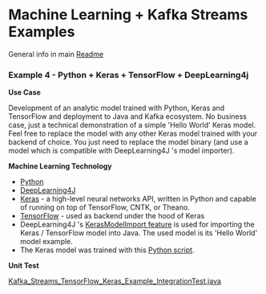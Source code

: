 # Machine Learning + Kafka Streams Examples

General info in main [Readme](../readme.md) 

### Example 4 - Python + Keras + TensorFlow + DeepLearning4j

**Use Case**

Development of an analytic model trained with Python, Keras and TensorFlow and deployment to Java and Kafka ecosystem. No business case, just a technical demonstration of a simple 'Hello World' Keras model. Feel free to replace the model with any other Keras model trained with your backend of choice. You just need to replace the model binary (and use a model which is compatible with DeepLearning4J 's model importer).

**Machine Learning Technology**
* [Python](https://www.python.org/) 
* [DeepLearning4J](https://deeplearning4j.org)
* [Keras](https://keras.io/) - a high-level neural networks API, written in Python and capable of running on top of TensorFlow, CNTK, or Theano.
* [TensorFlow](https://www.tensorflow.org/) - used as backend under the hood of Keras 
* DeepLearning4J 's [KerasModelImport feature](https://deeplearning4j.org/docs/latest/keras-import-overview)  is used for importing the Keras / TensorFlow model into Java. The used model is its 'Hello World' model example. 
* The Keras model was trained with this [Python script](https://github.com/kaiwaehner/kafka-streams-machine-learning-examples/blob/master/src/main/resources/generatedModels/Keras/keras-model-script.py).

**Unit Test**

[Kafka_Streams_TensorFlow_Keras_Example_IntegrationTest.java](https://github.com/kaiwaehner/kafka-streams-machine-learning-examples/blob/master/src/test/java/com/github/megachucky/kafka/streams/machinelearning/test/Kafka_Streams_TensorFlow_Keras_Example_IntegrationTest.java)







